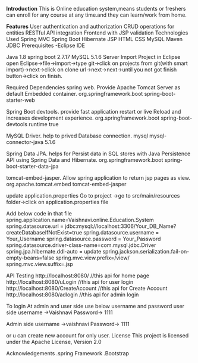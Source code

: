 **Introduction**
This is Online education system,means students or freshers can enroll for any course at any time.and they can learn/work from home.

**Features**
User authentication and authorization
CRUD operations for entities
RESTful API integration
Frontend with JSP
validation
Technologies Used
Spring MVC
Spring Boot
Hibernate
JSP
HTML
CSS
MySQL
Maven
JDBC
Prerequisites
-Eclipse IDE

Java 1.8
spring boot 2.7.17
MySQL 5.1.6 Server
Import Project in Eclipse
open Eclipse->file->import->type git->click on projects from git(with smart import)->next->click on clone url->next->next->until you not got finish button->click on finish.

Required Dependencies
spring web.
Provide Apache Tomcat Server as default Embedded container. org.springframework.boot spring-boot-starter-web

Spring Boot devtools.
provide fast application restart or live Reload and increases development experience. org.springframework.boot spring-boot-devtools runtime true

MySQL Driver.
help to prived Database connection. mysql mysql-connector-java 5.1.6

Spring Data JPA.
helps for Persist data in SQL stores with Java Persistence API using Spring Data and Hibernate. org.springframework.boot spring-boot-starter-data-jpa

tomcat-embed-jasper.
Allow spring application to return jsp pages as view. org.apache.tomcat.embed tomcat-embed-jasper

update application.properties
Go to project ->go to src/main/resources folder->click on application.properties file

Add below code in that file
spring.application.name=Vaishnavi.online.Education.System spring.datasource.url = jdbc:mysql://localhost:3306/Your_DB_Name?createDatabaseIfNotExist=true spring.datasource.username = Your_Username spring.datasource.password = Your_Password spring.datasource.driver-class-name=com.mysql.jdbc.Driver spring.jpa.hibernate.ddl-auto = update spring.jackson.serialization.fail-on-empty-beans=false spring.mvc.view.prefix=/view/ spring.mvc.view.suffix=.jsp

API Testing
http://localhost:8080/ //this api for home page http://localhost:8080/uLogin //this api for user login http://localhost:8080/CreateAccount //this api for Create Account http://localhost:8080/adlogin //this api for admin login

To login At admin and user side use below username and password
user side
username ->Vaishnavi Password-> 1111

Admin side
username ->vaishnavi Password-> 1111

or u can create new account for only user.
License
This project is licensed under the Apache License, Version 2.0

Acknowledgements
.spring Framework .Bootstrap
